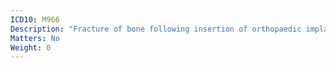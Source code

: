 ```yaml
---
ICD10: M966
Description: "Fracture of bone following insertion of orthopaedic implant, joint prosthesis, or bone plate"
Matters: No
Weight: 0
---
```


